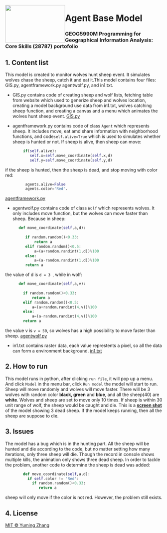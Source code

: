 <a href="https://wallpaper-mania.com/post/wallpaper-id-777000252084/"><img class='nolazy' style='float:left;' src="https://wallpaper-mania.com/wp-content/uploads/2018/09/High_resolution_wallpaper_background_ID_77700882084.jpg" width="192" height="120" /></a>

# Agent Base Model
### GEOG5990M Programming for Geographical Information Analysis: Core Skills (28787) portofolio



## 1. Content list
This model is created to monitor wolves hunt sheep event. It simulates wolves chase the sheep, catch it and eat it.This model contains four files: GIS.py, agentframework.py agentwolf.py, and in1.txt.

- GIS.py contains code of creating sheep and wolf lists, fetching table from website which used to generize sheep and wolves location, creating a model background use data from in1.txt, wolves catching sheep function,  and creating a canvas and a menu which animates the wolves hunt sheep event. [GIS.py](GIS.py)

- agentframework.py contains code of class `Agent` which represents sheep. It includes move, eat amd share information with neighborhood functions, and code`self.alive=True` which is used to simulates whether sheep is hunted or not. If sheep is alive, then sheep can move: 
```python
        if(self.alive):
           self.x=self.move_coordinate(self.x,d)
           self.y=self.move_coordinate(self.y,d)
``` 
if the sheep is hunted, then the sheep is dead, and stop moving with color red: 
```python
         agents.alive=False
         agents.color='Red'. 
```
[agentframework.py](agentframework.py)

- agentwolf.py contains code of class `Wolf` which represents wolves. It only includes move function, but the wolves can move faster than sheep. Because in sheep:
    
 ```python 
       def move_coordinate(self,a,d):
     
          if random.random()<0.33:
              return a
          elif random.random()<0.5:
              a=(a+random.randint(1,d))%100
          else:
              a=(a-random.randint(1,d))%100
          return a 
```
   the value of d is `d = 3 `, while in wolf:
  ```python
        def move_coordinate(self,a,v):
       
          if random.random()<0.33:
              return a
          elif random.random()<0.5:
              a=(a+random.randint(4,v))%100
          else:
              a=(a-random.randint(4,v))%100
          return a
```
   the value v is `v = 50`, so wolves has a high possibility to move faster than sheep. [agentwolf.py](agentwolf.py)

- in1.txt contains raster data, each value represtents a pixel, so all the data can form a environment background. [in1.txt](in1.txt)

## 2. How to run
This model runs in python, after clicking `run file`, it will pop up a menu. And click `Model` in the menu bar, click `Run model` the model will start to run. Sheep will move randomly and wolves will move faster. There will be 3 wolves with random color **black, green** and **blue**, and all the sheep(40) are **white**. Wolves and sheep are set to move only 10 times. If sheep is within 30 unit range of wolf, the sheep would be caught and die. This is a **[screen shot](hunting.png)** of the model showing 3 dead sheep. If the model keeps running, then all the sheep are suppose to die.

## 3. Issues
The model has a bug which is in the hunting part. All the sheep will be hunted and die according to the code, but no matter setting how many iterations, only three sheep will die. Though the record in console shows multiple kills, the animation only shows three dead sheep. In order to tackle the problem, another code to determine the sheep is dead was added:
```python
        def move_coordinate(self,a,d):
          if self.color != 'Red':
            if random.random()<0.33:
               return a
```
sheep will only move if the color is not red. However, the problem still exists.

## 4. License
[MIT © Yuming Zhang](LICENSE)


